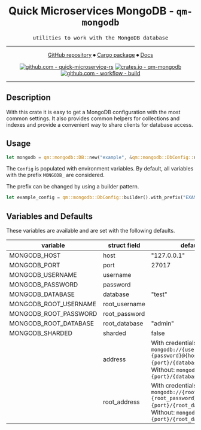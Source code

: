 <div align="center">

# Quick Microservices MongoDB - `qm-mongodb`

<samp>utilities to work with the MongoDB database</samp>

---

[GitHub repository](https://github.com/hd-gmbh-dev/quick-microservice-rs/tree/main/crates/mongodb)
⏺
[Cargo package](https://crates.io/crates/qm-mongodb)
⏺
[Docs](https://docs.rs/qm-mongodb/latest)

[![github.com - quick-microservice-rs](https://img.shields.io/github/v/release/hd-gmbh-dev/quick-microservice-rs?label=%20&logo=github)](https://github.com/hd-gmbh-dev/quick-microservice-rs/releases/latest)
[![crates.io - qm-mongodb](https://img.shields.io/crates/v/qm-mongodb?label=%20&logo=rust)](https://crates.io/crates/qm-mongodb)\
[![github.com - workflow - build](https://img.shields.io/github/actions/workflow/status/hd-gmbh-dev/quick-microservice-rs/build.yaml)](https://github.com/hd-gmbh-dev/quick-microservice-rs/actions/workflows/build.yaml)

</div>

---

## Description

With this crate it is easy to get a MongoDB configuration with the most common settings.
It also provides common helpers for collections and indexes and provide a convenient way to share
clients for database access.

## Usage

```rust
let mongodb = qm::mongodb::DB::new("example", &qm::mongodb::DbConfig::new()?).await?;
```

The `Config` is populated with environment variables. By default, all variables with the prefix
`MONGODB_` are considered.

The prefix can be changed by using a builder pattern.

```rust
let example_config = qm::mongodb::DbConfig::builder().with_prefix("EXAMPLE_").build()?;
```

## Variables and Defaults

These variables are available and are set with the following defaults.

| variable              | struct field  | default                                                                                                                                             |
| --------------------- | ------------- | --------------------------------------------------------------------------------------------------------------------------------------------------- |
| MONGODB_HOST          | host          | "127.0.0.1"                                                                                                                                         |
| MONGODB_PORT          | port          | 27017                                                                                                                                               |
| MONGODB_USERNAME      | username      |                                                                                                                                                     |
| MONGODB_PASSWORD      | password      |                                                                                                                                                     |
| MONGODB_DATABASE      | database      | "test"                                                                                                                                              |
| MONGODB_ROOT_USERNAME | root_username |                                                                                                                                                     |
| MONGODB_ROOT_PASSWORD | root_password |                                                                                                                                                     |
| MONGODB_ROOT_DATABASE | root_database | "admin"                                                                                                                                             |
| MONGODB_SHARDED       | sharded       | false                                                                                                                                               |
|                       | address       | With credentials: `mongodb://{username}:{password}@{host}:{port}/{database}`;<br> Without: `mongodb://{host}:{port}/{database}`                     |
|                       | root_address  | With credentials: `mongodb://{root_username}:{root_password}@{host}:{port}/{root_database}`;<br> Without: `mongodb://{host}:{port}/{root_database}` |
